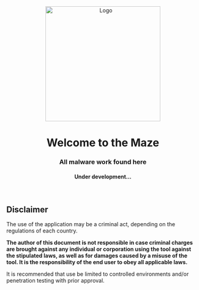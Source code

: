 <div align="center">
  <a href="https://github.com/m-aze/incident-response-port">
    <img alt="Logo" src="https://i.gyazo.com/cb01ca19a42d17b48e1145c750c1939d.png" width="300"/>
  </a>
  <h1>Welcome to the Maze</h1>
  <h3> All malware work found here </h3>

  <h4>Under development...</h4>
</div>
<br/>


## Disclaimer

The use of the application may be a criminal act, depending on the regulations of each country.

**The author of this document is not responsible in case criminal charges are brought against any individual or corporation using the tool against the stipulated laws, as well as for damages caused by a misuse of the tool. It is the responsibility of the end user to obey all applicable laws.**

It is recommended that use be limited to controlled environments and/or penetration testing with prior approval.
